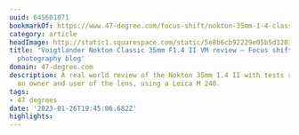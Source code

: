 ```yaml
---
uuid: 645601071
bookmarkOf: https://www.47-degree.com/focus-shift/nokton-35mm-1-4-classic-ii-review
category: article
headImage: http://static1.squarespace.com/static/5e8b6cb92229e05b5d320348/5e96fc1bc166a47008b60559/5e96fc3d1c923d689f20494f/1615031915911/Nokton+35mm+1-4+II+review-7.jpg?format=1500w
title: 'Voigtlander Nokton Classic 35mm F1.4 II VM review — Focus shift: a street
  photography blog'
domain: 47-degree.com
description: A real world review of the Nokton 35mm 1.4 II with tests and images from
  an owner and user of the lens, using a Leica M 240.
tags:
- 47 degrees
date: '2023-01-26T19:45:06.682Z'
highlights: 
---
```



